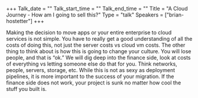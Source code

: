 +++
Talk_date = ""
Talk_start_time = ""
Talk_end_time = ""
Title = "A Cloud Journey - How am I going to sell this?"
Type = "talk"
Speakers = ["brian-hostetter"]
+++

Making the decision to move apps or your entire enterprise to cloud services is not simple. You have to really get a good understanding of all the costs of doing this, not just the server costs vs cloud vm costs. The other thing to think about is how this is going to change your culture. You will lose people, and that is “ok.” We will dig deep into the finance side, look at costs of everything vs letting someone else do that for you. Think networks, people, servers, storage, etc. While this is not as sexy as deployment pipelines, it is more important to the success of your migration. If the finance side does not work, your project is sunk no matter how cool the stuff you built is.
